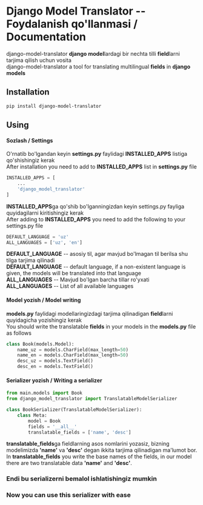 
# Django Model Translator -- Foydalanish qo'llanmasi / Documentation

django-model-translator **django model**lardagi bir nechta tilli **field**larni tarjima qilish uchun vosita <br>
django-model-translator a tool for translating multilingual **fields** in **django models**

## Installation

```sh
pip install django-model-translator
```


## Using
#### Sozlash / Settings
O'rnatib bo'lgandan keyin **settings.py** faylidagi **INSTALLED_APPS** listiga qo'shishingiz kerak <br>
After installation you need to add to **INSTALLED_APPS** list in **settings.py** file

```py
INSTALLED_APPS = [
    ...
    'django_model_translator'
]
```
**INSTALLED_APPS**ga qo'shib bo'lganningizdan keyin settings.py fayliga quyidagilarni kiritishingiz kerak <br>
After adding to **INSTALLED_APPS** you need to add the following to your settings.py file
```py
DEFAULT_LANGUAGE = 'uz'
ALL_LANGUAGES = ['uz', 'en']
```
**DEFAULT_LANGUAGE** --  asosiy til, agar mavjud bo'lmagan til berilsa shu tilga tarjima qilinadi <br>
**DEFAULT_LANGUAGE** -- default language, if a non-existent language is given, the models will be translated into that language <br>
**ALL_LANGUAGES** -- Mavjud bo'lgan barcha tillar ro'yxati <br>
**ALL_LANGUAGES** -- List of all available languages

#### Model yozish / Model writing
**models.py** faylidagi modellaringizdagi tarjima qilinadigan **field**larni quyidagicha yozishingiz kerak <br>
You should write the translatable **fields** in your models in the **models.py** file as follows
```py
class Book(models.Model):
    name_uz = models.CharField(max_length=50)
    name_en = models.CharField(max_length=50)
    desc_uz = models.TextField()
    desc_en = models.TextField()
```

#### Serializer yozish / Writing a serializer
```py
from main.models import Book
from django_model_translator import TranslatableModelSerializer

class BookSerializer(TranslatableModelSerializer):
    class Meta:
        model = Book
        fields = '__all__'
        translatable_fields = ['name', 'desc']
```
**translatable_fields**ga fieldlarning asos nomlarini yozasiz, bizning modelimizda **'name'** va **'desc'** degan ikkita tarjima qilinadigan ma'lumot bor. <br>
In **translatable_fields** you write the base names of the fields, in our model there are two translatable data **'name'** and **'desc'**.
### Endi bu serializerni bemalol ishlatishingiz mumkin
### Now you can use this serializer with ease